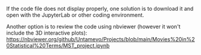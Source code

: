 If the code file does not display properly, one solution is to download it and open with the JupyterLab or other coding environment.

Another option is to review the code using nbviewer (however it won't include the 3D interactive plots): https://nbviewer.org/github/Untamevo/Projects/blob/main/Movies%20in%20Statistical%20Terms/MST_project.ipynb

